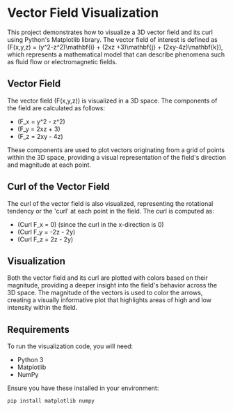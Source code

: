 # Vector Field Visualization

This project demonstrates how to visualize a 3D vector field and its curl using Python's Matplotlib library. The vector field of interest is defined as \(F(x,y,z) = (y^2-z^2)\mathbf{i} + (2xz +3)\mathbf{j} + (2xy-4z)\mathbf{k}\), which represents a mathematical model that can describe phenomena such as fluid flow or electromagnetic fields.

## Vector Field

The vector field \(F(x,y,z)\) is visualized in a 3D space. The components of the field are calculated as follows:

- \(F_x = y^2 - z^2\)
- \(F_y = 2xz + 3\)
- \(F_z = 2xy - 4z\)

These components are used to plot vectors originating from a grid of points within the 3D space, providing a visual representation of the field's direction and magnitude at each point.

## Curl of the Vector Field

The curl of the vector field is also visualized, representing the rotational tendency or the 'curl' at each point in the field. The curl is computed as:

- \(Curl F_x = 0\) (since the curl in the x-direction is 0)
- \(Curl F_y = -2z - 2y\)
- \(Curl F_z = 2z - 2y\)

## Visualization

Both the vector field and its curl are plotted with colors based on their magnitude, providing a deeper insight into the field's behavior across the 3D space. The magnitude of the vectors is used to color the arrows, creating a visually informative plot that highlights areas of high and low intensity within the field.

## Requirements

To run the visualization code, you will need:

- Python 3
- Matplotlib
- NumPy

Ensure you have these installed in your environment:

```bash
pip install matplotlib numpy
